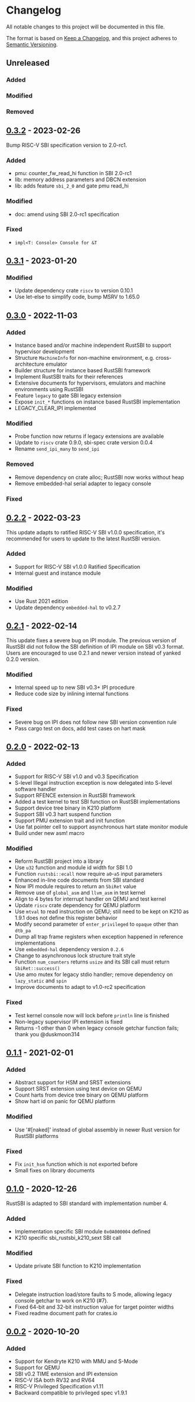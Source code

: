 # Changelog

All notable changes to this project will be documented in this file.

The format is based on [Keep a Changelog](https://keepachangelog.com/en/1.0.0/), and this project adheres
to [Semantic Versioning](https://semver.org/spec/v2.0.0.html).

## Unreleased

### Added

### Modified

### Removed

## [0.3.2] - 2023-02-26

Bump RISC-V SBI specification version to 2.0-rc1.

### Added

- pmu: counter_fw_read_hi function in SBI 2.0-rc1
- lib: memory address parameters and DBCN extension
- lib: adds feature `sbi_2_0` and gate pmu read_hi

### Modified

- doc: amend using SBI 2.0-rc1 specification

### Fixed

- `impl<T: Console> Console for &T`

## [0.3.1] - 2023-01-20

### Modified

- Update dependency crate `riscv` to version 0.10.1
- Use let-else to simplify code, bump MSRV to 1.65.0

## [0.3.0] - 2022-11-03

### Added

- Instance based and/or machine independent RustSBI to support hypervisor development
- Structure `MachineInfo` for non-machine environment, e.g. cross-architecture emulator
- Builder structure for instance based RustSBI framework
- Implement RustSBI traits for their references
- Extensive documents for hypervisors, emulators and machine environments using RustSBI
- Feature `legacy` to gate SBI legacy extension
- Expose `init_*` functions on instance based RustSBI implementation
- LEGACY_CLEAR_IPI implemented

### Modified

- Probe function now returns if legacy extensions are available
- Update to `riscv` crate 0.9.0, sbi-spec crate version 0.0.4
- Rename `send_ipi_many` to `send_ipi`

### Removed

- Remove dependency on crate alloc; RustSBI now works without heap
- Remove embedded-hal serial adapter to legacy console

### Fixed

## [0.2.2] - 2022-03-23

This update adapts to ratified RISC-V SBI v1.0.0 specification, it's recommended for users to update to
the latest RustSBI version.

### Added

- Support for RISC-V SBI v1.0.0 Ratified Specification
- Internal guest and instance module

### Modified

- Use Rust 2021 edition
- Update dependency `embedded-hal` to v0.2.7

## [0.2.1] - 2022-02-14

This update fixes a severe bug on IPI module. The previous version of RustSBI did not follow the SBI definition of IPI
module on SBI v0.3 format. Users are encouraged to use 0.2.1 and newer version instead of yanked 0.2.0 version.

### Modified

- Internal speed up to new SBI v0.3+ IPI procedure
- Reduce code size by inlining internal functions

### Fixed

- Severe bug on IPI does not follow new SBI version convention rule
- Pass cargo test on docs, add test cases on hart mask

## [0.2.0] - 2022-02-13

### Added

- Support for RISC-V SBI v1.0 and v0.3 Specification
- S-level Illegal instruction exception is now delegated into S-level software handler
- Support RFENCE extension in RustSBI framework
- Added a test kernel to test SBI function on RustSBI implementations
- Support device tree binary in K210 platform
- Support SBI v0.3 hart suspend function
- Support PMU extension trait and init function
- Use fat pointer cell to support asynchronous hart state monitor module
- Build under new asm! macro

### Modified

- Reform RustSBI project into a library
- Use `u32` function and module id width for SBI 1.0
- Function `rustsbi::ecall` now require `a0`-`a5` input parameters
- Enhanced in-line code documents from SBI standard
- Now IPI module requires to return an `SbiRet` value
- Remove use of `global_asm` and `llvm_asm` in test kernel
- Align to 4 bytes for interrupt handler on QEMU and test kernel
- Update `riscv` crate dependency for QEMU platform
- Use `mtval` to read instruction on QEMU; still need to be kept on K210 as 1.9.1 does not define this register behavior
- Modify second parameter of `enter_privileged` to `opaque` other than `dtb_pa`
- Dump all trap frame registers when exception happened in reference implementations
- Use `embedded-hal` dependency version `0.2.6`
- Change to asynchronous lock structure trait style
- Function `num_counters` returns `usize` and its SBI call must return ``SbiRet::success()``
- Use amo mutex for legacy stdio handler; remove dependency on `lazy_static` and `spin`
- Improve documents to adapt to v1.0-rc2 specification

### Fixed

- Test kernel console now will lock before `println` line is finished
- Non-legacy supervisor IPI extension is fixed
- Returns -1 other than 0 when legacy console getchar function fails; thank you @duskmoon314

## [0.1.1] - 2021-02-01

### Added

- Abstract support for HSM and SRST extensions
- Support SRST extension using test device on QEMU
- Count harts from device tree binary on QEMU platform
- Show hart id on panic for QEMU platform

### Modified

- Use '#[naked]' instead of global assembly in newer Rust version for RustSBI platforms

### Fixed

- Fix `init_hsm` function which is not exported before
- Small fixes on library documents

## [0.1.0] - 2020-12-26

RustSBI is adapted to SBI standard with implementation number 4.

### Added

- Implementation specific SBI module `0x0A000004` defined
- K210 specific sbi_rustsbi_k210_sext SBI call

### Modified

- Update private SBI function to K210 implementation

### Fixed

- Delegate instruction load/store faults to S mode, allowing legacy console getchar to work on K210 (#7).
- Fixed 64-bit and 32-bit instruction value for target pointer widths
- Fixed readme document path for crates.io

## [0.0.2] - 2020-10-20

### Added

- Support for Kendryte K210 with MMU and S-Mode
- Support for QEMU
- SBI v0.2 TIME extension and IPI extension
- RISC-V ISA both RV32 and RV64
- RISC-V Privileged Specification v1.11
- Backward compatible to privileged spec v1.9.1

[Unreleased]: https://github.com/rustsbi/rustsbi/compare/v0.3.2...HEAD
[0.3.2]: https://github.com/rustsbi/rustsbi/compare/v0.3.1...v0.3.2
[0.3.1]: https://github.com/rustsbi/rustsbi/compare/v0.3.0...v0.3.1
[0.3.0]: https://github.com/rustsbi/rustsbi/compare/v0.2.2...v0.3.0
[0.2.2]: https://github.com/rustsbi/rustsbi/compare/v0.2.1...v0.2.2
[0.2.1]: https://github.com/rustsbi/rustsbi/compare/v0.2.0...v0.2.1
[0.2.0]: https://github.com/rustsbi/rustsbi/compare/v0.1.1...v0.2.0
[0.1.1]: https://github.com/rustsbi/rustsbi/compare/v0.1.0...v0.1.1
[0.1.0]: https://github.com/rustsbi/rustsbi/compare/v0.0.2...v0.1.0
[0.0.2]: https://github.com/rustsbi/rustsbi/releases/tag/v0.0.2
